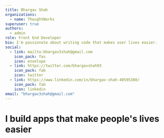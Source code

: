 ```yaml
---
title: Bhargav Shah
organizations:
  - name: ThoughtWorks
superuser: true
authors:
  - admin
role: Front End Developer
bio: I'm passionate about writing code that makes user lives easier.
social:
  - link: mailto:bhargav3shah@gmail.com
    icon_pack: fas
    icon: envelope
  - link: https://twitter.com/bhargavshah93
    icon_pack: fab
    icon: twitter
  - link: https://www.linkedin.com/in/bhargav-shah-40595380/
    icon_pack: fab
    icon: linkedin
email: "bhargav3shah@gmail.com"
---
```


# I build apps that make people's lives easier

